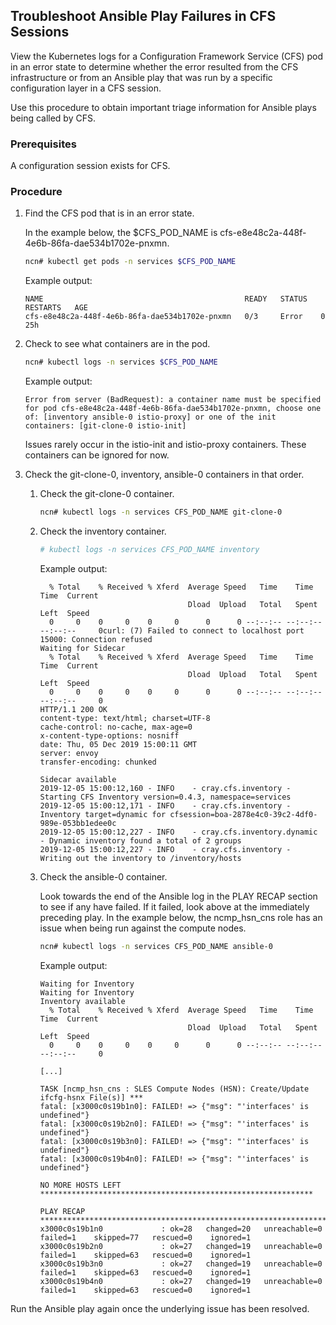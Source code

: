 ## Troubleshoot Ansible Play Failures in CFS Sessions

View the Kubernetes logs for a Configuration Framework Service \(CFS\) pod in an error state to determine whether the error resulted from the CFS infrastructure or from an Ansible play that was run by a specific configuration layer in a CFS session.

Use this procedure to obtain important triage information for Ansible plays being called by CFS.

### Prerequisites

A configuration session exists for CFS.

### Procedure

1.  Find the CFS pod that is in an error state.

    In the example below, the $CFS\_POD\_NAME is cfs-e8e48c2a-448f-4e6b-86fa-dae534b1702e-pnxmn.

    ```bash
    ncn# kubectl get pods -n services $CFS_POD_NAME
    ```

    Example output:

    ```
    NAME                                             READY   STATUS   RESTARTS   AGE
    cfs-e8e48c2a-448f-4e6b-86fa-dae534b1702e-pnxmn   0/3     Error    0          25h
    ```

2.  Check to see what containers are in the pod.

    ```bash
    ncn# kubectl logs -n services $CFS_POD_NAME
    ```

    Example output:

    ```
    Error from server (BadRequest): a container name must be specified for pod cfs-e8e48c2a-448f-4e6b-86fa-dae534b1702e-pnxmn, choose one of: [inventory ansible-0 istio-proxy] or one of the init containers: [git-clone-0 istio-init]
    ```

    Issues rarely occur in the istio-init and istio-proxy containers. These containers can be ignored for now.

3.  Check the git-clone-0, inventory, ansible-0 containers in that order.

    1.  Check the git-clone-0 container.

        ```bash
        ncn# kubectl logs -n services CFS_POD_NAME git-clone-0
        ```

    2.  Check the inventory container.

        ```bash
        # kubectl logs -n services CFS_POD_NAME inventory
        ```

        Example output:

        ```
          % Total    % Received % Xferd  Average Speed   Time    Time     Time  Current
                                         Dload  Upload   Total   Spent    Left  Speed
          0     0    0     0    0     0      0      0 --:--:-- --:--:-- --:--:--     0curl: (7) Failed to connect to localhost port 15000: Connection refused
        Waiting for Sidecar
          % Total    % Received % Xferd  Average Speed   Time    Time     Time  Current
                                         Dload  Upload   Total   Spent    Left  Speed
          0     0    0     0    0     0      0      0 --:--:-- --:--:-- --:--:--     0
        HTTP/1.1 200 OK
        content-type: text/html; charset=UTF-8
        cache-control: no-cache, max-age=0
        x-content-type-options: nosniff
        date: Thu, 05 Dec 2019 15:00:11 GMT
        server: envoy
        transfer-encoding: chunked

        Sidecar available
        2019-12-05 15:00:12,160 - INFO    - cray.cfs.inventory - Starting CFS Inventory version=0.4.3, namespace=services
        2019-12-05 15:00:12,171 - INFO    - cray.cfs.inventory - Inventory target=dynamic for cfsession=boa-2878e4c0-39c2-4df0-989e-053bb1edee0c
        2019-12-05 15:00:12,227 - INFO    - cray.cfs.inventory.dynamic - Dynamic inventory found a total of 2 groups
        2019-12-05 15:00:12,227 - INFO    - cray.cfs.inventory - Writing out the inventory to /inventory/hosts
        ```

    3.  Check the ansible-0 container.

        Look towards the end of the Ansible log in the PLAY RECAP section to see if any have failed. If it failed, look above at the immediately preceding play. In the example below, the ncmp\_hsn\_cns role has an issue when being run against the compute nodes.

        ```bash
        ncn# kubectl logs -n services CFS_POD_NAME ansible-0
        ```

        Example output:

        ```
        Waiting for Inventory
        Waiting for Inventory
        Inventory available
          % Total    % Received % Xferd  Average Speed   Time    Time     Time  Current
                                         Dload  Upload   Total   Spent    Left  Speed
          0     0    0     0    0     0      0      0 --:--:-- --:--:-- --:--:--     0

        [...]

        TASK [ncmp_hsn_cns : SLES Compute Nodes (HSN): Create/Update ifcfg-hsnx File(s)] ***
        fatal: [x3000c0s19b1n0]: FAILED! => {"msg": "'interfaces' is undefined"}
        fatal: [x3000c0s19b2n0]: FAILED! => {"msg": "'interfaces' is undefined"}
        fatal: [x3000c0s19b3n0]: FAILED! => {"msg": "'interfaces' is undefined"}
        fatal: [x3000c0s19b4n0]: FAILED! => {"msg": "'interfaces' is undefined"}

        NO MORE HOSTS LEFT *************************************************************

        PLAY RECAP *********************************************************************
        x3000c0s19b1n0             : ok=28   changed=20   unreachable=0    failed=1    skipped=77   rescued=0    ignored=1
        x3000c0s19b2n0             : ok=27   changed=19   unreachable=0    failed=1    skipped=63   rescued=0    ignored=1
        x3000c0s19b3n0             : ok=27   changed=19   unreachable=0    failed=1    skipped=63   rescued=0    ignored=1
        x3000c0s19b4n0             : ok=27   changed=19   unreachable=0    failed=1    skipped=63   rescued=0    ignored=1
        ```


Run the Ansible play again once the underlying issue has been resolved.



